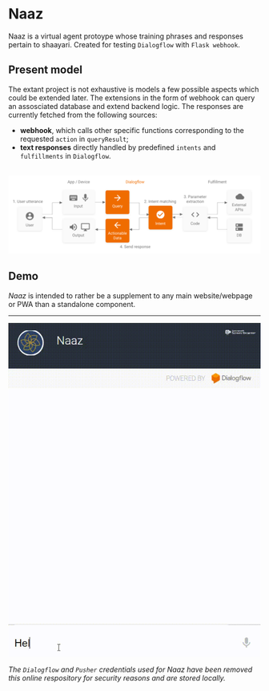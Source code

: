 # Naaz
Naaz is a virtual agent protoype whose training phrases and responses pertain to shaayari. Created for testing `Dialogflow` with `Flask webhook`.

## Present model
The extant project is not exhaustive is models a few possible aspects which could be extended later. The extensions in the form of webhook can query an assosciated database and extend backend logic. The responses are currently fetched from the following sources:
* **webhook**, which calls other specific functions corresponding to the requested `action` in `queryResult`;
* **text responses** directly handled by predefined `intents` and `fulfillments` in `Dialogflow`.
<br>
<img src="https://github.com/nidheekamble/Naaz/blob/master/fulfillment.png">
<br>

## Demo
*Naaz* is intended to rather be a supplement to any main website/webpage or PWA than a standalone component. <hr>
 <img src="https://github.com/nidheekamble/Naaz/blob/master/NaazPreview.gif">

*The `Dialogflow` and `Pusher` credentials used for Naaz have been removed this online respository for security reasons and are stored locally.*
